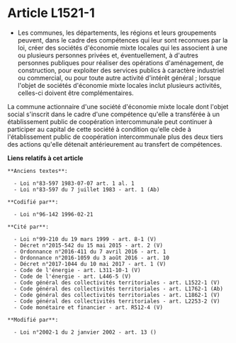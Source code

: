 # Article L1521-1

- Les communes, les départements, les régions et leurs groupements peuvent, dans le cadre des compétences qui leur sont
reconnues par la loi, créer des sociétés d'économie mixte locales qui les associent à une ou plusieurs personnes privées et,
éventuellement, à d'autres personnes publiques pour réaliser des opérations d'aménagement, de construction, pour exploiter
des services publics à caractère industriel ou commercial, ou pour toute autre activité d'intérêt général ; lorsque l'objet
de sociétés d'économie mixte locales inclut plusieurs activités, celles-ci doivent être complémentaires.

La commune actionnaire d'une société d'économie mixte locale dont l'objet social s'inscrit dans le cadre d'une compétence
qu'elle a transférée à un établissement public de coopération intercommunale peut continuer à participer au capital de cette
société à condition qu'elle cède à l'établissement public de coopération intercommunale plus des deux tiers des actions
qu'elle détenait antérieurement au transfert de compétences.

**Liens relatifs à cet article**

	**Anciens textes**:

	  - Loi n°83-597 1983-07-07 art. 1 al. 1
	  - Loi n°83-597 du 7 juillet 1983 - art. 1 (Ab)

	**Codifié par**:

	  - Loi n°96-142 1996-02-21

	**Cité par**:

	  - Loi n°99-210 du 19 mars 1999 - art. 8-1 (V)
	  - Décret n°2015-542 du 15 mai 2015 - art. 2 (V)
	  - Ordonnance n°2016-411 du 7 avril 2016 - art. 1
	  - Ordonnance n°2016-1059 du 3 août 2016 - art. 10
	  - Décret n°2017-1044 du 10 mai 2017 - art. 1 (V)
	  - Code de l'énergie - art. L311-10-1 (V)
	  - Code de l'énergie - art. L446-5 (V)
	  - Code général des collectivités territoriales - art. L1522-1 (V)
	  - Code général des collectivités territoriales - art. L1762-1 (Ab)
	  - Code général des collectivités territoriales - art. L1862-1 (V)
	  - Code général des collectivités territoriales - art. L2253-2 (V)
	  - Code monétaire et financier - art. R512-4 (V)

	**Modifié par**:

	  - Loi n°2002-1 du 2 janvier 2002 - art. 13 ()
